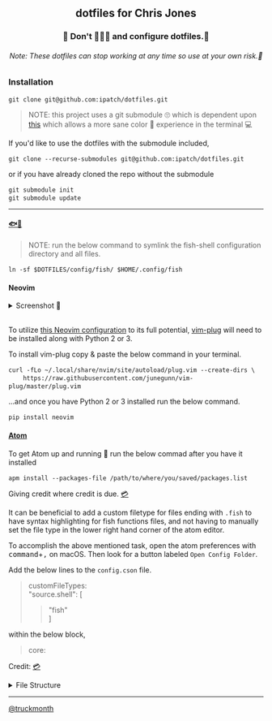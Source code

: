 <h2 align="center">dotfiles for Chris Jones</h2>

<h3 align="center">🚨 Don't 🍺🍺🍺 and configure dotfiles.🚨</h3>

<h6 align="center">Note: These dotfiles can stop working at any time so use at your own risk.😬</h6>

### Installation

```shell
git clone git@github.com:ipatch/dotfiles.git
```

> NOTE: this project uses a git submodule 🙄 which is dependent upon [this](https://github.com/chriskempson/base16-shell)
> which allows a more sane color 🌈 experience in the terminal 💻

If you'd like to use the dotfiles with the submodule included,

```shell
git clone --recurse-submodules git@github.com:ipatch/dotfiles.git
```

or if you have already cloned the repo without the submodule

```shell
git submodule init
git submodule update
```

---

#### [🐟🐚](https://github.com/fish-shell/fish-shell)

> NOTE: run the below command to symlink the fish-shell configuration directory and all files.

```shell
ln -sf $DOTFILES/config/fish/ $HOME/.config/fish
```

#### Neovim

<details>
<summary>Screenshot 📸</summary>
<img src="https://github.com/ipatch/dotfiles/blob/master/lib/vim-2017.png" alt="nvim-screenshot">
</details>
<br />

To utilize [this Neovim configuration](https://github.com/ipatch/dotfiles/blob/master/config/nvim/init.vim) to its full potential, [vim-plug](https://github.com/junegunn/vim-plug) will need to be installed along with Python 2 or 3.

To install vim-plug copy & paste the below command in your terminal.

```shell
curl -fLo ~/.local/share/nvim/site/autoload/plug.vim --create-dirs \
    https://raw.githubusercontent.com/junegunn/vim-plug/master/plug.vim
```

...and once you have Python 2 or 3 installed run the below command.

```shell
pip install neovim
```

#### [Atom](http://atom.io)

To get Atom up and running 🏃 run the below commad after you have it installed<br />

```shell
apm install --packages-file /path/to/where/you/saved/packages.list
```

<p>Giving credit where credit is due. <a href="https://discuss.atom.io/t/how-to-backup-all-your-settings/15674/3">💳</a></p>

It can be beneficial to add a custom filetype for files ending with `.fish` to have syntax highlighting for fish functions files, and not having to manually set the file type in the lower right hand corner of the atom editor.

To accomplish the above mentioned task, open the atom preferences with <kbd>command</kbd>+<kbd>,</kbd> on macOS. Then look for a button labeled `Open Config Folder`.

Add the below lines to the `config.cson` file.

> customFileTypes:<br />
> "source.shell": [<br />
>
> > "fish"<br />
> > ]<br />

within the below block,

> core:

Credit: [💳](https://github.com/atom/atom/issues/1718#issuecomment-162242357)

<details>
<summary>File Structure</summary>
<pre>
├── README.md
├── asdf
├── config
│   ├── atom
│   │   └── packages.list
│   ├── fish
│   │   ├── abbreviations.fish
│   │   ├── completions
│   │   │   ├── asdf.fish
│   │   │   └── docker.fish
│   │   ├── conf.d
│   │   │   └── omf.fish
│   │   ├── config.fish
│   │   ├── config.fish.bkup
│   │   ├── fishd.7a3857f3e8b0
│   │   ├── fishd.b8e85636f766
│   │   ├── functions
│   │   │   ├── editfish.fish
│   │   │   ├── erl_cmd_his.fish
│   │   │   ├── fish_prompt.fish -> /Users/capin/.local/share/omf/themes/lambda/fish_prompt.fish
│   │   │   ├── ln_asdf_man_pages.fish
│   │   │   ├── ln_dotfiles.fish
│   │   │   ├── lsusers.fish
│   │   │   ├── mk_asdf_bins.fish
│   │   │   └── mkd.fish
│   │   └── interactive.fish
│   ├── inputrc
│   ├── irc-clients
│   │   └── weechat
│   │       ├── alias.conf
│   │       ├── buflist.conf
│   │       ├── charset.conf
│   │       ├── exec.conf
│   │       ├── fifo.conf
│   │       ├── fset.conf
│   │       ├── irc.conf
│   │       ├── logger.conf
│   │       ├── logs
│   │       │   └── core.weechat.weechatlog
│   │       ├── plugins.conf
│   │       ├── python
│   │       │   └── autoload
│   │       │       └── notification_center.py -> /opt/Code/python/weechat-notification-center/notification_center.py
│   │       ├── relay.conf
│   │       ├── script
│   │       │   └── plugins.xml.gz
│   │       ├── script.conf
│   │       ├── sec.conf
│   │       ├── tcl
│   │       │   └── autoload
│   │       ├── trigger.conf
│   │       ├── weechat.conf
│   │       ├── weechat.png
│   │       ├── xfer
│   │       └── xfer.conf
│   └── nvim
│       └── init.vim
├── editors
│   ├── atom -> /opt/Code/dotfiles/config/atom
│   ├── nvim -> /opt/Code/dotfiles/config/nvim
│   └── vim
│       ├── editorconfig
│       └── vimrc
├── git
│   └── gitconfig
├── lang
│   └── elixir
│       └── iex.exs
├── lib
│   └── custom-motd.png
├── mutt
│   └── muttrc
├── radare
│   └── radare2rc
├── shells
│   ├── bash
│   │   ├── bash_profile
│   │   └── bashrc
│   ├── fish -> /opt/Code/dotfiles/config/fish
│   └── zsh
│       ├── zlogin
│       └── zshrc
├── terms
│   ├── hyper
│   │   └── hyper.js
│   └── iterm2
│       └── com.googlecode.iterm2.plist
└── tmux
    └── tmux.conf

35 directories, 54 files

</pre>
</details>

---

[@truckmonth](https://twitter.com/truckmonth)
